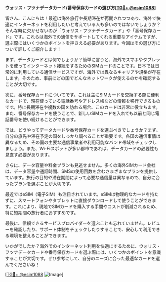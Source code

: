 **ウォリス・フツナデータカード/番号保存カードの選び方[[TG💪+ @esim1088](https://t.me/s/esim1088)]**

皆さん、こんにちは！最近は海外旅行や長期滞在が再開されつつあり、海外で快適にインターネットを利用したいと考えている人も多いのではないでしょうか？そんな時に欠かせないのが「ウォリス・フツナデータカード」や「番号保存カード」です。これらは海外での通信をサポートしてくれる重要なアイテムですが、選ぶ際にはいくつかのポイントを押さえる必要があります。今回はその選び方について詳しくご紹介します！

まず、データカードとは何でしょうか？簡単に言うと、海外でスマホやタブレットを使ってインターネット接続をするためのSIMカードのことです。日本では日常的に利用している通信サービスですが、海外では異なるキャリアや規格が存在します。そのため、事前にどの国でどんなネットワークが使えるのかを確認することが大切です。

次に、番号保存カードについてです。これは主にSIMカードを交換する際に便利なカードで、現在使っている電話番号やアドレス帳などの情報を移行できるものです。特に長期滞在や複数の国を訪れる場合、このカードは非常に役立ちます。また、番号保存カードを使うことで、新しいSIMカードを入れても以前と同じ電話番号を使い続けることができます。

では、どうやってデータカードや番号保存カードを選ぶべきでしょうか？まず、自分の旅先や滞在予定の国をしっかり調べることが重要です。各国の通信事情は異なるため、その国の主要な通信事業者や利用可能なバンド帯域をチェックしましょう。また、Wi-Fiスポットが多い都市であれば、データカードの必要性も見直す必要があります。

さらに、データ容量や料金プランも見逃せません。多くの海外SIMカード会社は、データ容量や通話時間、SMSの使用回数を含むさまざまなプランを提供しています。旅行の目的や滞在期間によって必要な通信量は異なるので、自分に合ったプランを選ぶことが大切です。

最近ではeSIM（電子SIM）も注目されています。eSIMは物理的なカードを持たずに、スマートフォンやタブレットに直接ダウンロードして使うことができます。これにより、現地でSIMカードを購入する手間やコストが削減されるため、特に短期間の旅行者におすすめです。

最後に、信頼できるサービスプロバイダーを選ぶことも忘れていません。レビューを確認したり、サポート体制をチェックしたりすることで、安心して利用できる環境を整えることができます。

いかがでしたか？海外でのインターネット利用を快適にするために、ウォリス・フツナデータカードや番号保存カードを選ぶ際には、いくつかのポイントを意識することが大切です。ぜひ参考にして、自分のニーズに合った最適なカードを選んでくださいね！

[[TG💪+ @esim1088](https://t.me/s/esim1088) ![Image](https://i.postimg.cc/Y0z9fWf4/image.png)]